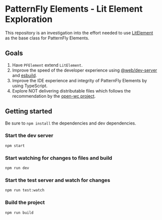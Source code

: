 # PatternFly Elements - Lit Element Exploration

This repository is an investigation into the effort needed to use [LitElement](https://lit.dev) as the base class for PatternFly Elements. 

## Goals
1. Have `PFElement` extend `LitElement`.
2. Improve the speed of the developer experience using [@web/dev-server](https://github.com/modernweb-dev/web/tree/master/packages/dev-server) and [esbuild](https://esbuild.github.io/).
3. Improve the IDE experience and integrity of PatternFly Elements by using TypeScript.
4. Explore NOT delivering distributable files which follows the recommendation by the [open-wc project](https://open-wc.org/docs/building/overview/).

## Getting started
Be sure to `npm install` the dependencies and dev dependencies.

### Start the dev server
```
npm start
```

### Start watching for changes to files and build
```
npm run dev
```

### Start the test server and watch for changes
```
npm run test:watch
```

### Build the project
```
npm run build
```